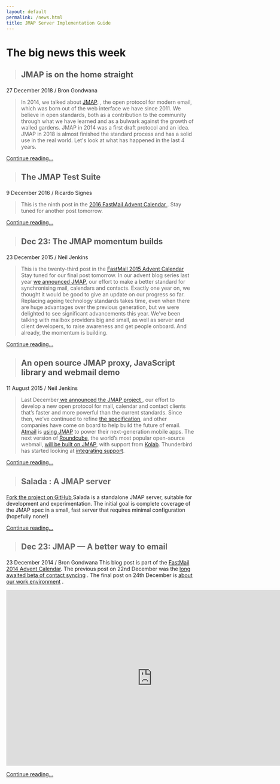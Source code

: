 ```yaml
---
layout: default
permalink: /news.html
title: JMAP Server Implementation Guide
---
```

# <p class='text-center'>The big news this week</p>
> ## <p style="color: #555" >JMAP is on the home straight</p>
27 December 2018 / Bron Gondwana
>In 2014, we talked about [JMAP](https://fastmail.blog/2014/12/23/jmap-a-better-way-to-email/).  , the open protocol for modern email, which was born out of the web interface we have since 2011. We believe in open standards, both as a contribution to the community through what we have learned and as a bulwark against the growth of walled gardens.
JMAP in 2014 was a first draft protocol and an idea. JMAP in 2018 is almost finished the standard process and has a solid use in the real world.
Let's look at what has happened in the last 4 years.

 [Continue reading... ](https://fastmail.blog/2018/12/27/jmap-is-on-the-home-straight/)


> ## <p style="color: #555" >The JMAP Test Suite</p>
9 December 2016 / Ricardo Signes
>This is the ninth post in the  [2016 FastMail Advent Calendar ](https://fastmail.blog/2016/12/01/fastmail-advent-2016/). Stay tuned for another post tomorrow.  

 [Continue reading... ](https://fastmail.blog/2016/12/09/jmap-test-suite/)

 > ## <p style="color: #555" >Dec 23: The JMAP momentum builds</p>
 23 December 2015 / Neil Jenkins
 >This is the twenty-third post in the  [FastMail 2015 Advent Calendar](https://fastmail.blog/2015/12/01/fastmail-advent-2015/)
 Stay tuned for our final post tomorrow.
 In our advent blog series last year [we announced JMAP](https://fastmail.blog/2014/12/23/jmap-a-better-way-to-email/), our effort to make a better standard for synchronising mail, calendars and contacts. Exactly one year on, we thought it would be good to give an update on our progress so far.
 Replacing ageing technology standards takes time, even when there are huge advantages over the previous generation, but we were delighted to see significant advancements this year. We've been talking with mailbox providers big and small, as well as server and client developers, to raise awareness and get people onboard. And already, the momentum is building.

  [Continue reading... ](https://fastmail.blog/2015/12/23/the-jmap-momentum-builds/)

  > ## <p style="color: #555" >An open source JMAP proxy, JavaScript library and webmail demo</p>
  11 August 2015 / Neil Jenkins
  >Last December[ we announced the JMAP project ](https://fastmail.blog/2014/12/23/jmap-a-better-way-to-email/), our effort to develop a new open protocol for mail, calendar and contact clients that’s faster and more powerful than the current standards. Since then, we’ve continued to refine  [the specification](http://jmap.io/spec.html), and other companies have come on board to help build the future of email.  [Atmail](https://www.atmail.com/) is [using JMAP](https://www.atmail.com/blog/future-inbox) to power their next-generation mobile apps. The next version of [Roundcube](https://roundcube.net/), the world’s most popular open-source webmail, [will be built on JMAP](https://exote.ch/blogs/aseigo/2015/07/03/roundcube-next-the-next-steps/), with support from  [Kolab](https://kolab.org/). Thunderbird has started looking at [integrating support](https://www.google-melange.com/gsoc/project/details/google/gsoc2015/sshagarwal/5733935958982656).

   [Continue reading... ](https://fastmail.blog/2015/08/11/an-open-source-jmap-proxy-javascript-library-and-webmail-demo/)


   > ## <p style="color: #666" >Salada : A JMAP server</p>
   [Fork the project on GitHub ](https://github.com/robn/salada)
   Salada is a standalone JMAP server, suitable for development and experimentation. The initial goal is complete coverage of the JMAP spec in a small, fast server that requires minimal configuration (hopefully none!)

  [Continue reading... ](https://github.com/robn/salada)



 > ## <p style="color: #666" >Dec 23: JMAP — A better way to email</p>
 23 December 2014 / Bron Gondwana
 This blog post is part of the [ FastMail 2014 Advent Calendar](https://docs.framasoft.org/fr/grav/).
 The previous post on 22nd December was the  [long awaited beta of contact syncing](https://fastmail.blog/2014/12/22/carddav-beta-release/) . The final post on 24th December is [ about our work environment](https://fastmail.blog/2014/12/24/working-at-fastmail/) .

 <iframe width="780" height="469" src="https://www.youtube.com/embed/8qCSK-aGSBA?version=3&rel=0&fs=1&showsearch=0&showinfo=1&iv_load_policy=1&wmode=transparent" frameborder="0" allowfullscreen="true"></iframe>

[Continue reading... ](https://fastmail.blog/2014/12/23/jmap-a-better-way-to-email/)
